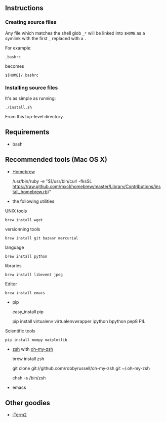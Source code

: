 ## Instructions
### Creating source files
Any file which matches the shell glob `_*` will be linked into `$HOME` as a symlink with the first `_`  replaced with a `.`

For example:

    _bashrc

becomes

    ${HOME}/.bashrc

### Installing source files
It's as simple as running:

    ./install.sh

From this top-level directory.

## Requirements

* bash

## Recommended tools (Mac OS X)

* [Homebrew](http://mxcl.github.com/homebrew/)

    /usr/bin/ruby -e "$(/usr/bin/curl -fksSL https://raw.github.com/mxcl/homebrew/master/Library/Contributions/install_homebrew.rb)"

* the following utilities

UNIX tools

    brew install wget 

versionning tools

    brew install git bazaar mercurial

language

    brew install python

libraries

    brew install libevent jpeg

Editor

    brew install emacs

* pip 

    easy_install pip

    pip install virtualenv virtualenvwrapper ipython bpython pep8 PIL

Scientific tools

    pip install numpy matplotlib

* [zsh](http://www.zsh.org/) with [oh-my-zsh](https://github.com/robbyrussell/oh-my-zsh)

    brew install zsh

    git clone git://github.com/robbyrussell/oh-my-zsh.git ~/.oh-my-zsh

    chsh -s /bin/zsh

* emacs

## Other goodies

* [iTerm2](www.iterm2.com)
